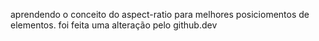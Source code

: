 aprendendo o conceito do aspect-ratio para melhores posiciomentos de elementos.
foi feita uma alteração pelo github.dev
